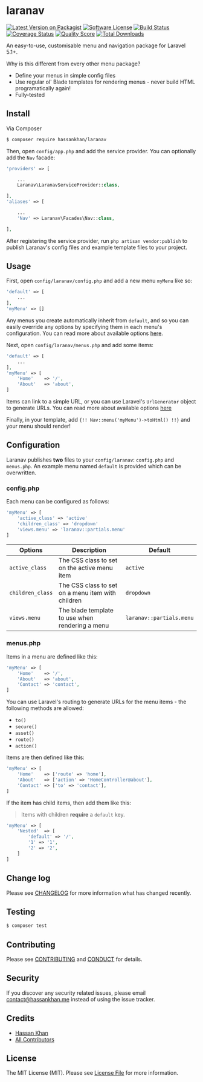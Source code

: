 # laranav

[![Latest Version on Packagist][ico-version]][link-packagist]
[![Software License][ico-license]](LICENSE.md)
[![Build Status][ico-travis]][link-travis]
[![Coverage Status][ico-scrutinizer]][link-scrutinizer]
[![Quality Score][ico-code-quality]][link-code-quality]
[![Total Downloads][ico-downloads]][link-downloads]

An easy-to-use, customisable menu and navigation package for Laravel 5.1+.

Why is this different from every other menu package?

- Define your menus in simple config files
- Use regular ol' Blade templates for rendering menus - never build HTML programatically again!
- Fully-tested

## Install

Via Composer

``` bash
$ composer require hassankhan/laranav
```

Then, open `config/app.php` and add the service provider. You can optionally add the `Nav` facade:

``` php
'providers' => [

    ...
    Laranav\LaranavServiceProvider::class,

],
'aliases' => [

    ...
    'Nav' => Laranav\Facades\Nav::class,

],
```

After registering the service provider, run `php artisan vendor:publish` to publish Laranav's config files and example template files to your project.

## Usage

First, open `config/laranav/config.php` and add a new menu `myMenu` like so:

``` php
'default' => [
    ...
],
'myMenu' => []
```

Any menus you create automatically inherit from `default`, and so you can easily override any options by specifying them in each menu's configuration. You can read more about available options [here](#configphp).

Next, open `config/laranav/menus.php` and add some items:
``` php
'default' => [
    ...
],
'myMenu' => [
    'Home'    => '/',
    'About'   => 'about',
]
```

Items can link to a simple URL, or you can use Laravel's `UrlGenerator` object to generate URLs. You can read more about available options [here](#menusphp)

Finally, in your template, add `{!! Nav::menu('myMenu')->toHtml() !!}` and your menu should render!

## Configuration

Laranav publishes **two** files to your `config/laranav`: `config.php` and `menus.php`. An example menu named `default` is provided which can be overwritten.

### config.php

Each menu can be configured as follows:

``` php
'myMenu' => [
    'active_class' => 'active'
    'children_class' => 'dropdown'
    'views.menu' => 'laranav::partials.menu'
]
```

| Options | Description | Default |
|---|---|---|
| `active_class` | The CSS class to set on the active menu item | `active` |
| `children_class` | The CSS class to set on a menu item with children | `dropdown` |
| `views.menu` | The blade template to use when rendering a menu | `laranav::partials.menu` |

### menus.php

Items in a menu are defined like this:
``` php
'myMenu' => [
    'Home'    => '/',
    'About'   => 'about',
    'Contact' => 'contact',
]
```

You can use Laravel's routing to generate URLs for the menu items - the following methods are allowed:

- `to()`
- `secure()`
- `asset()`
- `route()`
- `action()`

Items are then defined like this:
``` php
'myMenu' => [
    'Home'    => ['route' => 'home'],
    'About'   => ['action' => 'HomeController@about'],
    'Contact' => ['to' => 'contact'],
]
```

If the item has child items, then add them like this:
> Items with children **require** a `default` key.
``` php
'myMenu' => [
    'Nested'  => [
        'default' => '/',
        '1' => '1',
        '2' => '2',
    ]
]
```

## Change log

Please see [CHANGELOG](CHANGELOG.md) for more information what has changed recently.

## Testing

``` bash
$ composer test
```

## Contributing

Please see [CONTRIBUTING](CONTRIBUTING.md) and [CONDUCT](CONDUCT.md) for details.

## Security

If you discover any security related issues, please email contact@hassankhan.me instead of using the issue tracker.

## Credits

- [Hassan Khan][link-author]
- [All Contributors][link-contributors]

## License

The MIT License (MIT). Please see [License File](LICENSE.md) for more information.

[ico-version]: https://img.shields.io/packagist/v/hassankhan/laranav.svg?style=flat-square
[ico-license]: https://img.shields.io/badge/license-MIT-brightgreen.svg?style=flat-square
[ico-travis]: https://img.shields.io/travis/hassankhan/laranav/master.svg?style=flat-square
[ico-scrutinizer]: https://img.shields.io/scrutinizer/coverage/g/hassankhan/laranav.svg?style=flat-square
[ico-code-quality]: https://img.shields.io/scrutinizer/g/hassankhan/laranav.svg?style=flat-square
[ico-downloads]: https://img.shields.io/packagist/dt/hassankhan/laranav.svg?style=flat-square

[link-packagist]: https://packagist.org/packages/hassankhan/laranav
[link-travis]: https://travis-ci.org/hassankhan/laranav
[link-scrutinizer]: https://scrutinizer-ci.com/g/hassankhan/laranav/code-structure
[link-code-quality]: https://scrutinizer-ci.com/g/hassankhan/laranav
[link-downloads]: https://packagist.org/packages/hassankhan/laranav
[link-author]: https://github.com/hassankhan
[link-contributors]: ../../contributors
